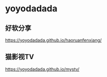 # yoyodadada

## 好软分享

https://yoyodadada.github.io/haoruanfenxiang/

## 猫影视TV

https://yoyodadada.github.io/mystv/

